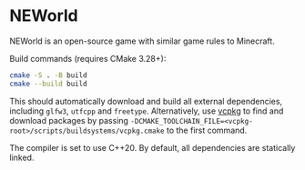 # NEWorld

NEWorld is an open-source game with similar game rules to Minecraft.  

Build commands (requires CMake 3.28+):

```sh
cmake -S . -B build
cmake --build build
```

This should automatically download and build all external dependencies, including `glfw3`, `utfcpp` and `freetype`. Alternatively, use [vcpkg](https://learn.microsoft.com/en-us/vcpkg/get_started/get-started?pivots=shell-powershell) to find and download packages by passing `-DCMAKE_TOOLCHAIN_FILE=<vcpkg-root>/scripts/buildsystems/vcpkg.cmake` to the first command.

The compiler is set to use C++20. By default, all dependencies are statically linked.

